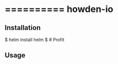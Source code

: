 ==========
howden-io
==========

Installation 
------------

   $ helm install helm 
   $ # Profit

Usage
-----


